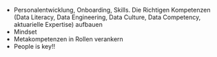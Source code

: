 - Personalentwicklung, Onboarding, Skills. Die Richtigen Kompetenzen (Data Literacy, Data Engineering, Data Culture, Data Competency, aktuarielle Expertise) aufbauen
- Mindset
- Metakompetenzen in Rollen verankern
- People is key!!